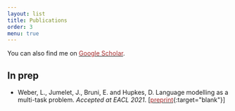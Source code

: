 ```yaml
---
layout: list
title: Publications
order: 3
menu: true
---
```


You can also find me on <a href="https://scholar.google.com/citations?user=tAtSMTcAAAAJ&hl=en&oi=ao" target="_blank"><font color="brown">Google Scholar</font></a>.

## In prep

* Weber, L., Jumelet, J., Bruni, E. and Hupkes, D. Language modelling as a multi-task problem. *Accepted at EACL 2021*.
\[[<font color="brown">preprint</font>](https://arxiv.org/pdf/2101.11287.pdf){:target="blank"}\] 


